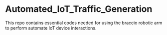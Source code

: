 # Automated_IoT_Traffic_Generation

This repo contains essential codes needed for using the braccio robotic arm to perform automate IoT device interactions.
